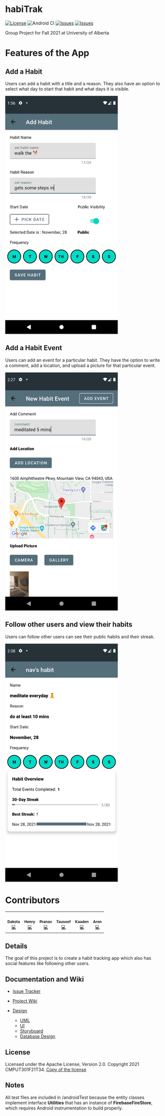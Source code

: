 # habiTrak

[![License](https://img.shields.io/badge/License-Apache_2.0-blue.svg)](https://opensource.org/licenses/Apache-2.0)
![Android CI](https://github.com/CMPUT301F21T34/HabiTrak/workflows/Android%20CI/badge.svg)
[![Issues](https://img.shields.io/github/contributors/CMPUT301F21T34/HabiTrak)](https://github.com/CMPUT301F21T34/HabiTrak/graphs/contributors)
[![Issues](https://img.shields.io/github/issues/CMPUT301F21T34/HabiTrak)](https://github.com/CMPUT301F21T34/HabiTrak/issues)

Group Project for Fall 2021 at University of Alberta

# Features of the App

## Add a Habit

Users can add a habit with a title and a reason. They also have an option to select what day to start that habit and what days it is visible.

<img src="https://github.com/CMPUT301F21T34/HabiTrak/blob/documents/assets/ui/Add_Habit.png" width="360px" height="760px"/>

## Add a Habit Event

Users can add an event for a particular habit. They have the option to write a comment, add a location, and upload a picture for that particular event.

<img src="https://github.com/CMPUT301F21T34/HabiTrak/blob/documents/assets/ui/Add_Event.png" width="360px" height="760px"/>

## Follow other users and view their habits

Users can follow other users can see their public habits and their streak.

<img src="https://github.com/CMPUT301F21T34/HabiTrak/blob/documents/assets/ui/Social_Habit.png" width="360px" height="760px"/> 

# Contributors

<table>
<tr>
  <td align="center"><a href="https://github.com/DakotaKry"><img src="https://avatars.githubusercontent.com/u/9602227?v=4?s=100" width="100px;" alt=""/><br /><sub><b>Dakota</b></sub></a><br /><a href="https://github.com/CMPUT301F21T34/HabiTrak/commits?author=DakotaKry" title="Code">💻</a></td>
  
  <td align="center"><a href="https://github.com/HenryVu27"><img src="https://avatars.githubusercontent.com/u/77964111?v=4?s=100" width="100px;" alt=""/><br /><sub><b>Henry</b></sub></a><br /><a href="https://github.com/CMPUT301F21T34/HabiTrak/commits?author=HenryVu27" title="Code">💻</a></td>
  
  <td align="center"><a href="https://github.com/nav-28"><img src="https://avatars.githubusercontent.com/u/54973703?v=4?s=100" width="100px;" alt=""/><br /><sub><b>Pranav</b></sub></a><br /><a href="https://github.com/CMPUT301F21T34/HabiTrak/commits?author=nav-28" title="Code">💻</a></td>
  
  <td align="center"><a href="https://github.com/TauseefNafeeFattah"><img src="https://avatars.githubusercontent.com/u/57330415?v=4?s=100" width="100px;" alt=""/><br /><sub><b>Tauseef</b></sub></a><br /><a href="https://github.com/CMPUT301F21T34/HabiTrak/commits?author=TauseefNafeeFattah" title="Code">💻</a></td>
  
  <td align="center"><a href="https://github.com/shellbertt"><img src="https://avatars.githubusercontent.com/u/25762930?v=4?s=100" width="100px;" alt=""/><br /><sub><b>Kaaden</b></sub></a><br /><a href="https://github.com/CMPUT301F21T34/HabiTrak/commits?author=shellbertt" title="Code">💻</a></td>
  
  <td align="center"><a href="https://github.com/rajabi9511"><img src="https://avatars.githubusercontent.com/u/91639650?v=4?s=100" width="100px;" alt=""/><br /><sub><b>Aron</b></sub></a><br /><a href="https://github.com/CMPUT301F21T34/HabiTrak/commits?author=rajabi9511" title="Code">💻</a></td>
  
  
</tr>
</table>


## Details

The goal of this project is to create a habit tracking app which also has social features like following other users.


## Documentation and Wiki

* [Issue Tracker](https://github.com/CMPUT301F21T34/HabiTrak/projects/4)

* [Project Wiki](https://github.com/CMPUT301F21T34/HabiTrak/wiki)

* [Design](https://github.com/CMPUT301F21T34/HabiTrak/wiki/Design)
  * [UML](https://github.com/CMPUT301F21T34/HabiTrak/wiki/Design#uml-design)
  * [UI](https://github.com/CMPUT301F21T34/HabiTrak/wiki/Design#ui-design)
  * [Storyboard](https://github.com/CMPUT301F21T34/HabiTrak/wiki/Design#storyboard)
  * [Database Design](https://github.com/CMPUT301F21T34/HabiTrak/wiki/Design#database-design) 
   

## License
 Licensed under the Apache License, Version 2.0. Copyright 2021 CMPUT301F21T34. [Copy of the license](LICENSE) 
 
## Notes

All test files are included in /androidTest because the entity classes implement interface **Utilities** that has an instance of **FirebaseFireStore**, which requires Android instrumentation to build properly.  


